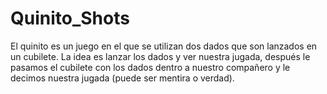 # Quinito_Shots
El quinito es un juego en el que se utilizan dos dados que son lanzados en un cubilete. La idea es lanzar los dados y ver nuestra jugada, después le pasamos el cubilete con los dados dentro a nuestro compañero y le decimos nuestra jugada (puede ser mentira o verdad).
